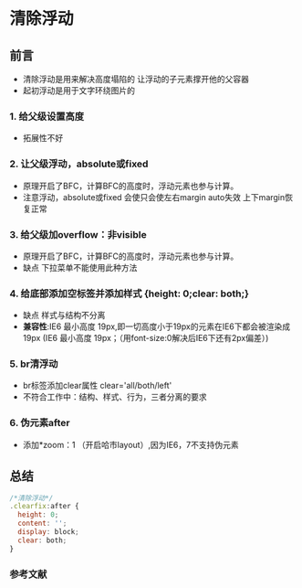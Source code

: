 # 清除浮动

## 前言

- 清除浮动是用来解决高度塌陷的  让浮动的子元素撑开他的父容器
- 起初浮动是用于文字环绕图片的

### 1. 给父级设置高度

- 拓展性不好

### 2. 让父级浮动，absolute或fixed

- 原理开启了BFC，计算BFC的高度时，浮动元素也参与计算。
- 注意浮动，absolute或fixed 会使只会使左右margin auto失效  上下margin恢复正常

### 3. 给父级加overflow：非visible

- 原理开启了BFC，计算BFC的高度时，浮动元素也参与计算。
- 缺点 下拉菜单不能使用此种方法

### 4. 给底部添加空标签并添加样式 {height: 0;clear: both;}

- 缺点 样式与结构不分离
- **兼容性**:IE6 最小高度 19px,即一切高度小于19px的元素在IE6下都会被渲染成19px (IE6 最小高度 19px；（用font-size:0解决后IE6下还有2px偏差）)

### 5. br清浮动

- br标签添加clear属性 clear='all/both/left'
- 不符合工作中：结构、样式、行为，三者分离的要求

### 6. 伪元素after

- 添加*zoom：1 （开启哈市layout）,因为IE6，7不支持伪元素

## 总结

```javascript
/*清除浮动*/
.clearfix:after {
  height: 0;
  content: '';
  display: block;
  clear: both;
}
```

### 参考文献
